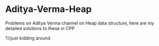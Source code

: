 # Aditya-Verma-Heap
Problems on Aditya Verma channel on Heap data structure, here are my detailed solutions to these in CPP

?//just kidding around
